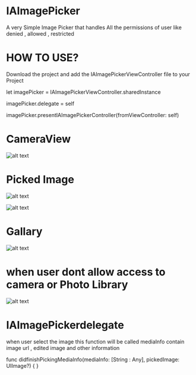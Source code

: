 # IAImagePicker

A very Simple Image Picker that handles All the permissions of user like denied , allowed , restricted

# HOW TO USE?
Download the project and add the IAImagePickerViewController file to your Project

let imagePicker = IAImagePickerViewController.sharedInstance

imagePicker.delegate = self

imagePicker.presentIAImagePickerController(fromViewController: self)

# CameraView

![alt text](http://i.imgur.com/akHbNiV.png)

# Picked Image

![alt text](http://i.imgur.com/tydDw9B.png)


![alt text](http://i.imgur.com/46H9Xv0.png)


# Gallary


![alt text](http://i.imgur.com/wFxO5zb.png)


# when user dont allow access to camera or Photo Library


![alt text](http://i.imgur.com/kq20SQp.png)



# IAImagePickerdelegate

when user select the image this function will be called mediaInfo contain image url ,  edited image and other information


func didfinishPickingMediaInfo(mediaInfo: [String : Any], pickedImage: UIImage?) {
}
